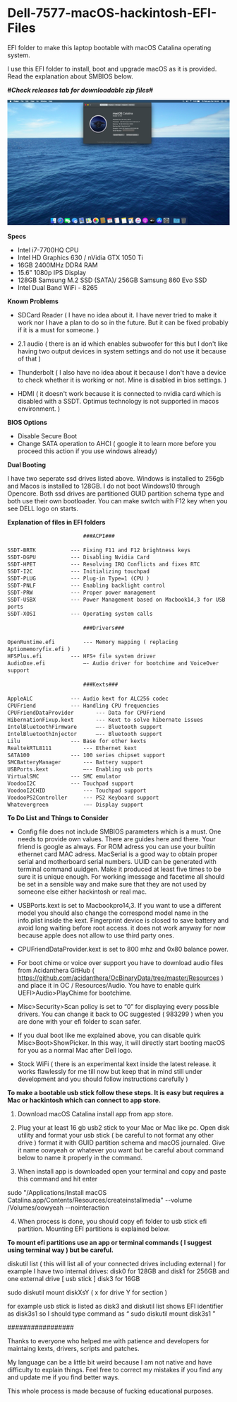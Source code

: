 # Dell-7577-macOS-hackintosh-EFI-Files

EFI folder to make this laptop bootable with macOS Catalina operating system.

I use this EFI folder to install, boot and upgrade macOS as it is provided. Read the explanation about SMBIOS below.

<b>#*Check releases tab for downloadable zip files*#</b> 

![](ss200214.png)


<b>Specs</b>

* Intel i7-7700HQ CPU
* Intel HD Graphics 630 / nVidia GTX 1050 Ti
* 16GB 2400MHz DDR4 RAM
* 15.6” 1080p IPS Display
* 128GB Samsung M.2 SSD (SATA)/ 256GB Samsung 860 Evo SSD 
* Intel Dual Band WiFi - 8265

<b>Known Problems</b>

* SDCard Reader ( I have no idea about it. I have never tried to make it work nor I have a plan to do so in the future. But it can be fixed probably if it is a must for someone. )

* 2.1 audio ( there is an id which enables subwoofer for this but I don't like having two output devices in system settings and do not use it because of that )

* Thunderbolt ( I also have no idea about it because I don't have a device to check whether it is working or not. Mine is disabled in bios settings. )

* HDMI ( it doesn't work because it is connected to nvidia card which is disabled with a SSDT. Optimus technology is not supported in macos environment. ) 

<b>BIOS Options</b>
* Disable Secure Boot
* Change SATA operation to AHCI ( google it to learn more before you proceed this action if you use windows already)

<b> Dual Booting </b>

I have two seperate ssd drives listed above. Windows is installed to 256gb and Macos is installed to 128GB. I do not boot Windows10 through Opencore. Both ssd drives are partitioned GUID partition schema type and both use their own bootloader. You can make switch with F12 key when you see DELL logo on starts.

<b>Explanation of files in EFI folders</b>

							###ACPI###
	
	SSDT-BRTK			--- Fixing F11 and F12 brightness keys	
	SSDT-DGPU 			--- Disabling Nvidia Card
	SSDT-HPET 			--- Resolving IRQ Conflicts and fixes RTC
	SSDT-I2C			--- Initializing touchpad
	SSDT-PLUG 			--- Plug-in Type=1 (CPU )
	SSDT-PNLF 			--- Enabling backlight control
	SSDT-PRW 			--- Proper power management
	SSDT-USBX			--- Power Management based on Macbook14,3 for USB ports
	SSDT-XOSI			--- Operating system calls
							
							###Drivers###
	
	OpenRuntime.efi			--- Memory mapping ( replacing Aptiomemoryfix.efi )
	HFSPlus.efi			--- HFS+ file system driver
	AudioDxe.efi			—- Audio driver for bootchime and VoiceOver support
				
							###Kexts###
	
	AppleALC			--- Audio kext for ALC256 codec
	CPUFriend			--- Handling CPU frequencies
	CPUFriendDataProvider		--- Data for CPUFriend
	HibernationFixup.kext		--- Kext to solve hibernate issues
	IntelBluetoothFirmware		—-- Bluetooth support
	IntelBluetoothInjector		—-- Bluetooth support
	Lilu				--- Base for other kexts
	RealtekRTL8111			--- Ethernet kext
	SATA100				--- 100 series chipset support
	SMCBatteryManager		--- Battery support
	USBPorts.kext			—-- Enabling usb ports
	VirtualSMC			--- SMC emulator
	VoodooI2C			--- Touchpad support
	VoodooI2CHID			--- Touchpad support
	VoodooPS2Controller		--- PS2 Keyboard support
	Whatevergreen			-—- Display support 


<b> To Do List and Things to Consider </b>

* Config file does not include SMBIOS parameters which is a must. One needs to provide own values. There are guides here and there. Your friend is google as always. For ROM adress you can use your builtin ethernet card MAC adress. MacSerial is a good way to obtain proper serial and motherboard serial numbers. UUID can be generated with terminal command uuidgen. Make it produced at least five times to be sure it is unique enough. For working imessage and facetime all should be set in a sensible way and make sure that they are not used by someone else either hackintosh or real mac.

* USBPorts.kext is set to Macbookpro14,3. If you want to use a different model you should also change the correspond model name in the info.plist inside the kext. Fingerprint device is closed to save battery and avoid long waiting before root access. it does not work anyway for now because apple does not allow to use third party ones.

* CPUFriendDataProvider.kext is set to 800 mhz and 0x80 balance power.
 
* For boot chime or voice over support you have to download audio files from Acidanthera GitHub ( https://github.com/acidanthera/OcBinaryData/tree/master/Resources ) and place it in OC / Resources/Audio. You have to enable quirk UEFI>Audio>PlayChime for bootchime. 

* Misc>Security>Scan policy is set to “0” for displaying every possible drivers. You can change it back to OC suggested ( 983299 ) when you are done with your efi folder to scan safer.

* If you dual boot like me explained above, you can disable quirk Misc>Boot>ShowPicker. In this way, it will directly start booting macOS for you as a normal Mac after Dell logo.

* Stock WiFi ( there is an experimental kext inside the latest release. it works flawlessly for me till now but keep that in mind still under development and you should follow instructions carefully )

<b> To make a bootable usb stick follow these steps. It is easy but requires a Mac or hackintosh which can connect to app store. </b>

1) Download macOS Catalina install app from app store.

2) Plug your  at least 16 gb usb2 stick to your Mac or Mac like pc. Open disk utility and format your usb stick ( be careful to not format any other drive ) format it with GUID partition schema and macOS journaled. Give it name oowyeah or whatever you want but be careful about command below to name it properly in the command.

3) When install app is downloaded open your terminal and copy and paste this command and hit enter


sudo "/Applications/Install macOS Catalina.app/Contents/Resources/createinstallmedia" --volume  /Volumes/oowyeah --nointeraction

4) When process is done, you should copy efi folder to usb stick efi partition. Mounting EFI partitions is explained below.


<b> To mount efi partitions use an app or terminal commands ( I suggest using terminal way ) but be careful. </b>

diskutil list ( this will list all of your connected drives including external )
for example I have two internal drives: disk0 for 128GB and disk1 for 256GB and one external drive [ usb stick ] disk3 for 16GB

sudo diskutil mount diskXsY ( x for drive Y for section )

for example usb stick is listed as disk3 and diskutil list shows EFI identifier as disk3s1 so I should type command as 
“ sudo diskutil mount disk3s1 ”


#################

Thanks to everyone who helped me with patience and developers for maintaing kexts, drivers, scripts and patches.

My language can be a little bit weird because I am not native and have difficulty to explain things. Feel free to correct my mistakes if you find any and update me if you find better ways.

This whole process is made because of fucking educational purposes.
